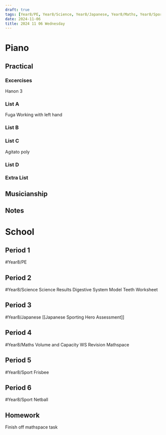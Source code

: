 ```yaml
---
draft: true
tags: [Year8/PE, Year8/Science, Year8/Japanese, Year8/Maths, Year8/Sport]
date: 2024-11-06
title: 2024 11 06 Wednesday
---
```




# Piano

## Practical

### Excercises

Hanon 3

### List A

Fuga Working with left hand

### List B

### List C

Agitato poly

### List D

### Extra List

## Musicianship

## Notes

# School

## Period 1

#Year8/PE

## Period 2

#Year8/Science
Science Results
Digestive System Model
Teeth Worksheet

## Period 3

#Year8/Japanese
[[Japanese Sporting Hero Assessment]]

## Period 4

#Year8/Maths
Volume and Capacity WS Revision
Mathspace

## Period 5

#Year8/Sport Frisbee

## Period 6

#Year8/Sport Netball

## Homework

Finish off mathspace task
